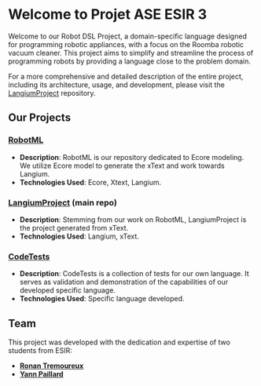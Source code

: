 # Welcome to Projet ASE ESIR 3

Welcome to our Robot DSL Project, a domain-specific language designed for programming robotic appliances, with a focus on the Roomba robotic vacuum cleaner. This project aims to simplify and streamline the process of programming robots by providing a language close to the problem domain.

For a more comprehensive and detailed description of the entire project, including its architecture, usage, and development, please visit the [LangiumProject](https://github.com/ASE-ESIR3/langiumProject) repository.

## Our Projects

### [RobotML](https://github.com/ASE-ESIR3/RobotML)
- **Description**: RobotML is our repository dedicated to Ecore modeling. We utilize Ecore model to generate the xText and work towards Langium.
- **Technologies Used**: Ecore, Xtext, Langium. 

### [LangiumProject](https://github.com/ASE-ESIR3/langiumProject) (main repo)
- **Description**: Stemming from our work on RobotML, LangiumProject is the project generated from xText.
- **Technologies Used**: Langium, xText.

### [CodeTests](https://github.com/ASE-ESIR3/CodeTests)
- **Description**: CodeTests is a collection of tests for our own language. It serves as validation and demonstration of the capabilities of our developed specific language.
- **Technologies Used**: Specific language developed.


## Team

This project was developed with the dedication and expertise of two students from ESIR:

- **[Ronan Tremoureux](https://github.com/lumi-git)**
- **[Yann Paillard](https://github.com/Payll)**